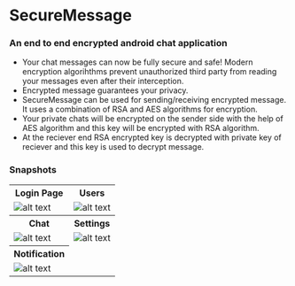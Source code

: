 # SecureMessage
### An end to end encrypted android chat application
- Your chat messages can now be fully secure and safe! Modern encryption algorihthms prevent 
unauthorized third party from reading your messages even after their interception.
- Encrypted message guarantees your privacy.
- SecureMessage can be used for sending/receiving encrypted message. It uses a combination of RSA
 and AES algorithms for encryption.
- Your private chats will be encrypted on the sender side with the help of AES algorithm and this key will be encrypted with RSA algorithm.
- At the reciever end RSA encrypted key is decrypted with private key of reciever and this key is used to decrypt message.

### Snapshots
<table align="center">
  <tr>
    <th>Login Page</th>
    <th>Users</th>
  </tr>
  <tr>
    <td><img src="https://i.postimg.cc/cJkcGjfh/5.png" alt="alt text"></td>
    <td><img src="https://i.postimg.cc/7YkmmFm3/1.png" alt="alt text"></td>
  </tr>
  
  <tr>
    <th>Chat</th>
    <th>Settings</th>
  </tr>
  
  <tr>
    <td><img src="https://i.postimg.cc/KvCNWnc3/2.png" alt="alt text"></td>
    <td><img src="https://i.postimg.cc/28W9FznD/3.png" alt="alt text"></td>
  </tr>
  
  <tr>
    <th>Notification</th>
  </tr>
  <tr>
    <td><img src="https://i.postimg.cc/8Czb3Dfs/4.png" alt="alt text"></td>
  </tr>
 </table>
